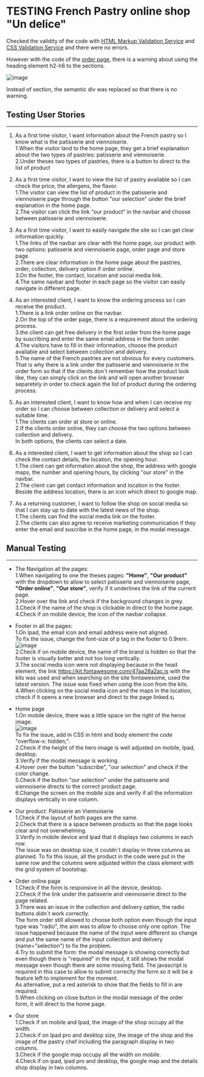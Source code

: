 # TESTING French Pastry online shop "Un delice"

Checked the validity of the code with [HTML Markup Validation Service](https://validator.w3.org/) and [CSS Validation Service](https://jigsaw.w3.org/css-validator/) and there were no errors.

However with the code of the [order page](https://github.com/yuyu78/pastry-online-shop/blob/master/order.html), there is a warning about using the heading element h2-h6 to the sections.

![image](https://user-images.githubusercontent.com/76018052/111849799-c7d36700-890e-11eb-9b75-91531d19eac5.png)

Instead of section, the semantic div was replaced so that there is no warning.

## Testing User Stories
---
1. As a first time visitor, I want information about the French pastry so I know what is the patisserie and viennoiserie.      
1.When the visitor land to the home page, they get a brief explanation about the two types of pastries: patisserie and viennoiserie.  
2.Under theses two types of pastries, there is a button to direct to the list of product 

2. As a first time visitor, I want to view the list of pastry available so I can check the price, the allergens, the flavor.     
1.The visitor can view the list of product in the patisserie and viennoiserie page through the button "our selection" under the brief explanation in the home page.  
2.The visitor can click the link "our product" in the navbar and choose between patisserie and viennoiserie.

3. As a first time visitor, I want to easily navigate the site so I can get clear information quickly.   
1.The links of the navbar are clear with the home page, our product with two options: patisserie and viennoiserie page, order page and store page.  
2.There are clear information in the home page about the pastries, order, collection, delivery option if order online.  
3.On the footer, the contact, location and social media link.   
4.The same navbar and footer in each page so the visitor can easily navigate in different page.

4. As an interested client, I want to know the ordering process so I can receive the product.  
1.There is a link order online on the navbar.  
2.On the top of the order page, there is a requirement about the ordering process.  
3.the client can get free delivery in the first order from the home page by suscribing and enter the same email address in the form order.  
4.The visitors have to fill in their information, choose the product available and select between collection and delivery.  
5.The name of the French pastries are not obvious for every customers.   
That is why there is a link under the patisserie and viennoiserie in the order form so that if the clients don´t remember how the product look like, they can simply click on the link and will open another browser separetely in order to check again the list of product during the ordering process.

5. As an interested client, I want to know how and when I can receive my order so I can choose between collection or delivery and select a suitable time.    
1.The clients can order at store or online.  
2.If the clients order online, they can choose the two options between collection and delivery.  
In both options, the clients can select a date.

6. As a interested client, I want to get information about the shop so I can check the contact details, the location, the opening hour.    
1.The client can get information about the shop, the address with google maps, the number and opening hours, by clicking "our store" in the navbar.  
2.The client can get contact information and location in the footer. Beside the address location, there is an icon which direct to google map.

7. As a returning customer, I want to follow the shop on social media so that I can stay up to date with the latest news of the shop.  
1.The clients can find the social media link on the footer.  
2.The clients can also agree to receive marketing communication if they enter the email and suscribe in the home page, in the modal message.

## Manual Testing
---

* The Navigation all the pages:  
1.When navigating to one the theses pages: **"Home"**, **"Our product"** with the dropdown to allow to select patisserie and viennoiserie page, **"Order online"**, **"Our store"**, verify if it underlines the link of the current page.  
2.Hover over the link and check if the background changes in grey.  
3.Check if the name of the shop is clickable in direct to the home page.  
4.Check if on mobile device, the icon of the navbar collapse.

* Footer in all the pages:  
1.On Ipad, the email icon and email address were not aligned.  
To fix the issue, change the font-size of p tag in the footer to 0.9rem.  
![image](https://user-images.githubusercontent.com/76018052/111865126-80c49080-8965-11eb-94d6-87562aee5088.png)  
2.Check if on mobile device, the name of the brand is hidden so that the footer is visually better and not too long vertically.  
3.The social media icon were not displaying because in the head element, the link https://kit.fontawesome.com/47aa28a2ac.js with the kits was used and when searching on the site fontawesome, used the latest version. 
The issue was fixed when using the icon from the kits.  
4.When clicking on the social media icon and the maps in the location, check if it opens a new browser and direct to the page linked.s¡

* Home page  
1.On mobile device, there was a little space on the right of the heroe image.  
![image](https://user-images.githubusercontent.com/76018052/111877739-edab4b00-89a4-11eb-8ccf-83c3633de0d5.png)  
To fix the issue, add in CSS in html and body element the code "overflow-x: hidden;".  
2.Check if the height of the hero image is well adjusted on mobile, Ipad, desktop.  
3.Verify if the modal message is working.  
4.Hover over the button "subscribe", "our selection" and check if the color change.  
5.Check if the button "our selection" under  the patisserie and viennoiserie directs to the correct product page.  
6.Change the screen on the mobile size and verify if all the information displays vertically in one column.  

* Our product: Patisserie an Viennoiserie  
1.Check if the layout of both pages are the same.  
2.Check that there is a space between products so that the page looks clear and not overwhelming.    
3.Verify in mobile device and Ipad that it displays two columms in each row.  
The issue was on desktop size, it couldn´t display in three columns as planned. To fix this issue, all the product in the code were put in the same row and the columns were adjusted within the class element with the grid system of bootstrap.

* Order online page  
1.Check if the form is responsive in all the device, desktop.  
2.Check if the link under the patisserie and viennoiserie direct to the page related.  
3.There was an issue in the collection and delivery option, the radio buttons didn´t work correctly.  
The form order still allowed to choose both option even though the input type was "radio", the aim was to allow to choose only one option. The issue happened because the name of the input were different so change and put the same name of the input collection and delivery (name="selection") to fix the problem.  
4.Try to submit the form: the modal message is showing correctly but even though there is "required" in the input, it still shows the modal message even though there are some missing field. The javascript is required in this case to allow to submit correclty the form so it will be a feature left to implement for the moment.  
As alternative, put a red asterisk to show that the fields to fill in are required.  
5.When clicking on close button in the modal message of the order form, it will direct to the home page. 

* Our store  
1.Check if on mobile and Ipad, the image of the shop occupy all the width.   
2.Check if on Ipad pro and desktop size, the image of the shop and the image of the pastry chef including the paragraph display in two columns.  
3.Check if the google map occupy all the width on mobile.  
4.Check if on ipad, ipad pro and desktop, the google map and the details shop display in two columns.